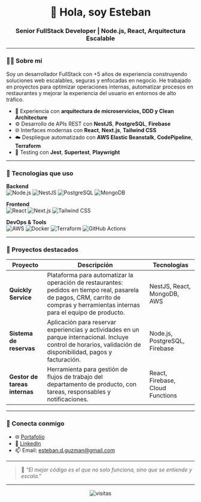 <h1 align="center">👋 Hola, soy Esteban</h1>
<h3 align="center">Senior FullStack Developer | Node.js, React, Arquitectura Escalable</h3>

---

### 🧑‍💻 Sobre mí

Soy un desarrollador FullStack con +5 años de experiencia construyendo soluciones web escalables, seguras y enfocadas en negocio. He trabajado en proyectos para optimizar operaciones internas, automatizar procesos en restaurantes y mejorar la experiencia del usuario en entornos de alto tráfico.

- 🚀 Experiencia con **arquitectura de microservicios, DDD y Clean Architecture**
- ⚙️ Desarrollo de APIs REST con **NestJS**, **PostgreSQL**, **Firebase**
- 🌐 Interfaces modernas con **React**, **Next.js**, **Tailwind CSS**
- ☁️ Despliegue automatizado con **AWS Elastic Beanstalk**, **CodePipeline**, **Terraform**
- 🧪 Testing con **Jest**, **Supertest**, **Playwright**

---

### 🧰 Tecnologías que uso

**Backend**  
![Node.js](https://img.shields.io/badge/Node.js-339933?style=flat&logo=node.js&logoColor=white)
![NestJS](https://img.shields.io/badge/NestJS-E0234E?style=flat&logo=nestjs&logoColor=white)
![PostgreSQL](https://img.shields.io/badge/PostgreSQL-336791?style=flat&logo=postgresql&logoColor=white)
![MongoDB](https://img.shields.io/badge/MongoDB-47A248?style=flat&logo=mongodb&logoColor=white)

**Frontend**  
![React](https://img.shields.io/badge/React-61DAFB?style=flat&logo=react&logoColor=black)
![Next.js](https://img.shields.io/badge/Next.js-000000?style=flat&logo=next.js&logoColor=white)
![Tailwind CSS](https://img.shields.io/badge/TailwindCSS-06B6D4?style=flat&logo=tailwind-css&logoColor=white)

**DevOps & Tools**  
![AWS](https://img.shields.io/badge/AWS-232F3E?style=flat&logo=amazon-aws&logoColor=white)
![Docker](https://img.shields.io/badge/Docker-2496ED?style=flat&logo=docker&logoColor=white)
![Terraform](https://img.shields.io/badge/Terraform-7B42BC?style=flat&logo=terraform&logoColor=white)
![GitHub Actions](https://img.shields.io/badge/GitHub%20Actions-2088FF?style=flat&logo=github-actions&logoColor=white)

---

### 📌 Proyectos destacados

| Proyecto | Descripción | Tecnologías |
|---------|-------------|-------------|
| **Quickly Service** | Plataforma para automatizar la operación de restaurantes: pedidos en tiempo real, pasarela de pagos, CRM, carrito de compras y herramientas internas para el equipo de producto. | NestJS, React, MongoDB, AWS |
| **Sistema de reservas** | Aplicación para reservar experiencias y actividades en un parque internacional. Incluye control de horarios, validación de disponibilidad, pagos y facturación. | Node.js, PostgreSQL, Firebase |
| **Gestor de tareas internas** | Herramienta para gestión de flujos de trabajo del departamento de producto, con tareas, responsables y notificaciones. | React, Firebase, Cloud Functions |


---

### 🤝 Conecta conmigo

- 🌐 [Portafolio](https://www.quicklyservice-mexico.com/)
- 💼 [LinkedIn](https://www.linkedin.com/in/esteban-guzman-salazar/)
- 📫 Email: esteban.d.guzman@gmail.com

---

> 💬 *"El mejor código es el que no solo funciona, sino que se entiende y escala."*

---

<p align="center">
  <img src="https://komarev.com/ghpvc/?username=esteban-guzman&label=Visitas&color=blue&style=flat" alt="visitas" />
</p>
